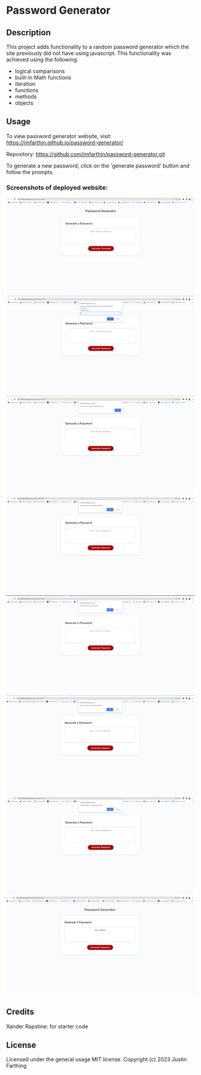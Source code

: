 # Password Generator

## Description

This project adds functionality to a random password generator which the site previously did not have using javascript. This functionality was achieved using the following: 

- logical comparisons
- built-in Math functions
- iteration
- functions
- methods
- objects

## Usage

To view password generator website, visit: https://jmfarthin.github.io/password-generator/

Repository: https://github.com/jmfarthin/password-generator.git

To generate a new password, click on the 'generate password' button and follow the prompts.

### Screenshots of deployed website:

![Password Generator website 1](./assets/images/password-generator1.png)
![Password Generator website 2](./assets/images/password-generator2.png)
![Password Generator website 3](./assets/images/password-generator3.png)
![Password Generator website 4](./assets/images/password-generator4.png)
![Password Generator website 5](./assets/images/password-generator5.png)
![Password Generator website 6](./assets/images/password-generator6.png)
![Password Generator website 7](./assets/images/password-generator7.png)
![Password Generator website 8](./assets/images/password-generator8.png)

## Credits

Xander Rapstine: for starter code

## License

Licensed under the general usage MIT license.
Copyright (c) 2023 Justin Farthing